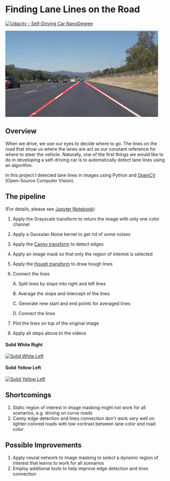 # **Finding Lane Lines on the Road** 
[![Udacity - Self-Driving Car NanoDegree](https://s3.amazonaws.com/udacity-sdc/github/shield-carnd.svg)](http://www.udacity.com/drive)

<img src="examples/laneLines_thirdPass.jpg" width="480" alt="Combined Image" />

Overview
---

When we drive, we use our eyes to decide where to go. The lines on the road that show us where the lanes are act as our constant reference for where to steer the vehicle. Naturally, one of the first things we would like to do in developing a self-driving car is to automatically detect lane lines using an algorithm.

In this project I detected lane lines in images using Python and [OpenCV](http://opencv.org/) (Open-Source Computer Vision).


The pipeline
---
(For details, please see [Jupyter Notebook](https://github.com/zhoujh30/CarND-LaneLines-P1/blob/master/P1.ipynb))

1. Apply the Grayscale transform to return the image with only one color channel

2. Apply a Gaussian Noise kernel to get rid of some noises

3. Apply the [Canny transform](https://en.wikipedia.org/wiki/Canny_edge_detector) to detect edges

4. Apply an image mask so that only the region of interest is selected

5. Apply the [Hough transform](https://en.wikipedia.org/wiki/Hough_transform) to draw hough lines

6. Connect the lines

    A. Split lines by slope into right and left lines
    
    B. Average the slope and intercept of the lines
    
    C. Generate new start and end points for averaged lines
    
    D. Connect the lines

7. Plot the lines on top of the original image

8. Apply all steps above to the videos

#### Solid White Right
[![Solid White Left](https://github.com/zhoujh30/CarND-LaneLines-P1/blob/master/white.gif?raw=true)](https://youtu.be/TrcnszzbVkM)
#### Solid Yellow Left
[![Solid Yellow Left](https://github.com/zhoujh30/CarND-LaneLines-P1/blob/master/yellow.gif?raw=true)](https://youtu.be/Zmi22-l1W6I)



Shortcomings
---
1. Static region of interest in image masking might not work for all scenarios, e.g. driving on curve roads
2. Canny edge detection and lines connection don't work very well on lighter-colored roads with low contrast between lane color and road color


Possible Improvements
---
1. Apply neural network to image masking to select a dynamic region of interest that learns to work for all scenarios
2. Employ additional tools to help improve edge detection and lines connection
 
